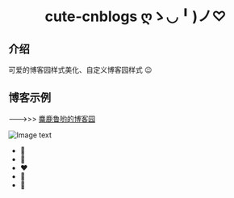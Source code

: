 <div align="center">
  
#  cute-cnblogs ღゝ◡╹)ノ♡

</div>

##  介绍

可爱的博客园样式美化、自定义博客园样式  :wink:

##  博客示例

--->>> [麋鹿鲁哟的博客园](https://www.cnblogs.com/miluluyo/)

![Image text](https://raw.githubusercontent.com/miluluyo/photo_gallery/master/cute-cnblogs.jpg)  

* :blue_heart: 
* :purple_heart: 
* :heart: 
* :green_heart: 
* :yellow_heart: 
 

